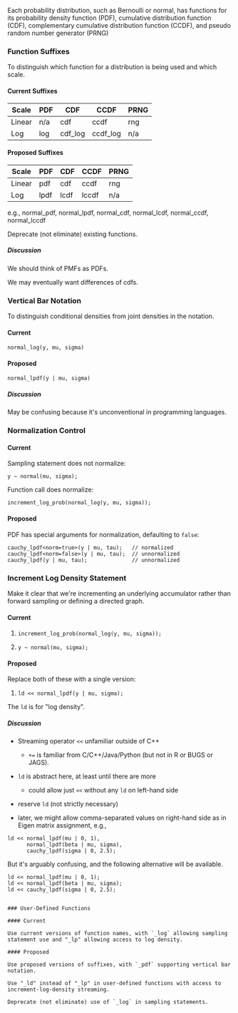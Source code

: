 Each probability distribution, such as Bernoulli or normal, has functions for its probability density function (PDF), cumulative distribution function (CDF), complementary cumulative distribution function (CCDF), and pseudo random number generator (PRNG)

### Function Suffixes

To distinguish which function for a distribution is being used and which scale.

#### Current Suffixes

Scale | PDF   | CDF     | CCDF     | PRNG
------|-------|---------|----------|-----
Linear| n/a   | cdf     | ccdf     |rng
Log   | log   | cdf_log | ccdf_log |n/a

#### Proposed Suffixes

Scale | PDF   | CDF  | CCDF | PRNG
------|-------|------|------|-----
Linear| pdf   | cdf  | ccdf | rng
Log   | lpdf  | lcdf | lccdf | n/a

e.g., normal_pdf, normal_lpdf, normal_cdf, normal_lcdf, normal_ccdf, normal_lccdf

Deprecate (not eliminate) existing functions.

##### Discussion

We should think of PMFs as PDFs.

We may eventually want differences of cdfs.  


### Vertical Bar Notation

To distinguish conditional densities from joint densities in the notation.

#### Current

`normal_log(y, mu, sigma)`

#### Proposed

`normal_lpdf(y | mu, sigma)`

##### Discussion

May be confusing because it's unconventional in programming languages.


### Normalization Control

#### Current 

Sampling statement does not normalize:
```
y ~ normal(mu, sigma);
```

Function call does normalize:
```
increment_log_prob(normal_log(y, mu, sigma));
```

#### Proposed

PDF has special arguments for normalization, defaulting to `false`:

```
cauchy_lpdf<norm=true>(y | mu, tau);   // normalized
cauchy_lpdf<norm=false>(y | mu, tau);  // unnormalized
cauchy_lpdf(y | mu, tau);              // unnormalized
```


### Increment Log Density Statement

Make it clear that we're incrementing an underlying accumulator rather than forward sampling or defining a directed graph.

#### Current

1.  `increment_log_prob(normal_log(y, mu, sigma));`

1.  `y ~ normal(mu, sigma);`

#### Proposed

Replace both of these with a single version:

1.  `ld << normal_lpdf(y | mu, sigma);`

The `ld` is for "log density".

##### Discussion

* Streaming operator `<<` unfamiliar outside of C++
    * `+=` is familiar from C/C++/Java/Python (but not in R or BUGS or JAGS).

* `ld` is abstract here, at least until there are more
    * could allow just `<<` without any `ld` on left-hand side

* reserve `ld` (not strictly necessary)

* later, we might allow comma-separated values on right-hand side as in Eigen matrix assignment, e.g.,
```
ld << normal_lpdf(mu | 0, 1), 
      normal_lpdf(beta | mu, sigma), 
      cauchy_lpdf(sigma | 0, 2.5);
```
But it's arguably confusing, and the following alternative will be available.
```
ld << normal_lpdf(mu | 0, 1);
ld << normal_lpdf(beta | mu, sigma);
ld << cauchy_lpdf(sigma | 0, 2.5);


### User-Defined Functions

#### Current

Use current versions of function names, with `_log` allowing sampling statement use and "_lp" allowing access to log density.

#### Proposed

Use proposed versions of suffixes, with `_pdf` supporting vertical bar notation.

Use "_ld" instead of "_lp" in user-defined functions with access to increment-log-density streaming.

Deprecate (not eliminate) use of `_log` in sampling statements.

